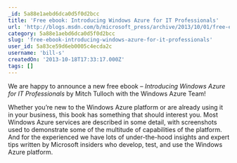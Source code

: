 ```yaml
---
_id: 5a88e1aebd6dca0d5f0d2bcc
title: 'Free ebook: Introducing Windows Azure for IT Professionals'
url: 'http://blogs.msdn.com/b/microsoft_press/archive/2013/10/01/free-ebook-introducing-windows-azure-for-it-professionals.aspx?loc=zTS1z&prod=zWAz&tech=zOttechz&prog=zPressz&type=zBLz&media=zBKz&country=zUSz'
category: 5a88e1aebd6dca0d5f0d2bcc
slug: 'free-ebook-introducing-windows-azure-for-it-professionals'
user_id: 5a83ce59d6eb0005c4ecda2c
username: 'bill-s'
createdOn: '2013-10-18T17:33:17.000Z'
tags: []
---
```


We are happy to announce a new free ebook – <em>Introducing Windows Azure for IT Professionals</em> by Mitch Tulloch with the Windows Azure Team!

Whether you’re new to the Windows Azure platform or are already using it in your business, this book has something that should interest you. Most Windows Azure services are described in some detail, with screenshots used to demonstrate some of the multitude of capabilities of the platform. And for the experienced we have lots of under-the-hood insights and expert tips written by Microsoft insiders who develop, test, and use the Windows Azure platform.
